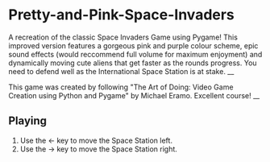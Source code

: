 # Pretty-and-Pink-Space-Invaders
A recreation of the classic Space Invaders Game using Pygame! This improved version features a gorgeous pink and purple colour scheme, epic sound effects (would reccommend full volume for maximum enjoyment) and dynamically moving cute aliens that get faster as the rounds progress. You need to defend well as the International Space Station is at stake. __

This game was created by following "The Art of Doing: Video Game Creation using Python and Pygame" by Michael Eramo. Excellent course! __ 

## Playing ##
1. Use the &#8592; key to move the Space Station left.
2. Use the &#8594; key to move the Space Station right.



